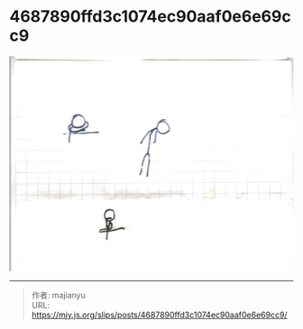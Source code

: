 # 4687890ffd3c1074ec90aaf0e6e69cc9

![4687890ffd3c1074ec90aaf0e6e69cc9.png](../../images/4687890ffd3c1074ec90aaf0e6e69cc9.png)

---

> 作者: majianyu  
> URL: https://mjy.js.org/slips/posts/4687890ffd3c1074ec90aaf0e6e69cc9/  

